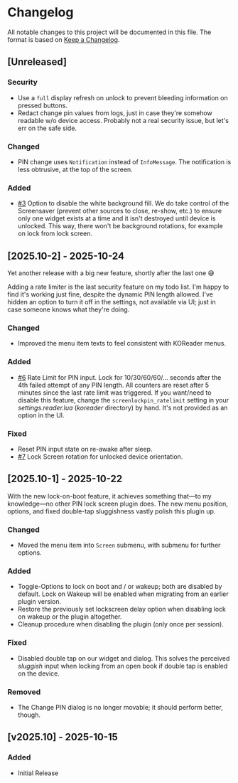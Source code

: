 # Changelog

All notable changes to this project will be documented in this file.
The format is based on [Keep a Changelog](https://keepachangelog.com/en/1.1.0/).

## [Unreleased]

### Security

- Use a `full` display refresh on unlock to prevent bleeding information on
  pressed buttons.
- Redact change pin values from logs, just in case they're somehow readable w/o
  device access. Probably not a real security issue, but let's err on the safe
  side.

### Changed

- PIN change uses `Notification` instead of `InfoMessage`. The notification is
  less obtrusive, at the top of the screen.

### Added

- [#3](https://github.com/oleasteo/koreader-screenlockpin/issues/3)
  Option to disable the white background fill. We do take control of the
  Screensaver (prevent other sources to close, re-show, etc.) to ensure only one
  widget exists at a time and it isn't destroyed until device is unlocked. This
  way, there won't be background rotations, for example on lock from lock
  screen.

## [2025.10-2] - 2025-10-24

Yet another release with a big new feature, shortly after the last one 😅

Adding a rate limiter is the last security feature on my todo list. I'm happy to
find it's working just fine, despite the dynamic PIN length allowed. I've hidden
an option to turn it off in the settings, not available via UI; just in case
someone knows what they're doing.

### Changed

- Improved the menu item texts to feel consistent with KOReader menus.

### Added

- [#6](https://github.com/oleasteo/koreader-screenlockpin/issues/6)
  Rate Limit for PIN input. Lock for 10/30/60/60/... seconds after the 4th
  failed attempt of any PIN length. All counters are reset after 5 minutes since
  the last rate limit was triggered.
  If you want/need to disable this feature, change the `screenlockpin_ratelimit`
  setting in your *settings.reader.lua* (*koreader* directory) by hand. It's not
  provided as an option in the UI.

### Fixed

- Reset PIN input state on re-awake after sleep.
- [#7](https://github.com/oleasteo/koreader-screenlockpin/issues/7) Lock Screen
  rotation for unlocked device orientation.

## [2025.10-1] - 2025-10-22

With the new lock-on-boot feature, it achieves something that—to my knowledge—no
other PIN lock screen plugin does.
The new menu position, options, and fixed double-tap sluggishness vastly polish
this plugin up.

### Changed

- Moved the menu item into `Screen` submenu, with submenu for further options.

### Added

- Toggle-Options to lock on boot and / or wakeup; both are disabled by default.
  Lock on Wakeup will be enabled when migrating from an earlier plugin version.
- Restore the previously set lockscreen delay option when disabling lock on
  wakeup or the plugin altogether.
- Cleanup procedure when disabling the plugin (only once per session).

### Fixed

- Disabled double tap on our widget and dialog. This solves the perceived
  *sluggish* input when locking from an open book if double tap is enabled on
  the device.

### Removed

- The Change PIN dialog is no longer movable; it should perform better, though.

## [v2025.10] - 2025-10-15

### Added

- Initial Release
